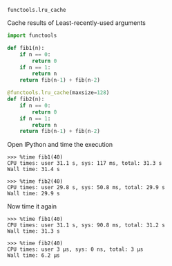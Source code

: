 `functools.lru_cache`

Cache results of Least-recently-used arguments

```python
import functools

def fib1(n):
    if n == 0:
        return 0
    if n == 1:
        return n
    return fib(n-1) + fib(n-2)

@functools.lru_cache(maxsize=128)
def fib2(n):
    if n == 0:
        return 0
    if n == 1:
        return n
    return fib(n-1) + fib(n-2)
```
Open IPython and time the execution
```
>>> %time fib1(40)
CPU times: user 31.1 s, sys: 117 ms, total: 31.3 s
Wall time: 31.4 s

>>> %time fib2(40)
CPU times: user 29.8 s, sys: 50.8 ms, total: 29.9 s
Wall time: 29.9 s
```
Now time it again
```
>>> %time fib1(40)
CPU times: user 31.1 s, sys: 90.8 ms, total: 31.2 s
Wall time: 31.3 s

>>> %time fib2(40)
CPU times: user 3 µs, sys: 0 ns, total: 3 µs
Wall time: 6.2 µs
```
